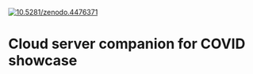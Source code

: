 [![10.5281/zenodo.4476371](https://img.shields.io/badge/DOI-10.5281%2Fzenodo.4476371-blue.svg)](https://zenodo.org/record/4476671)

# Cloud server companion for COVID showcase
